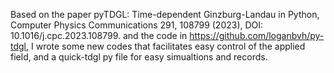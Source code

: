 Based on the paper pyTDGL: Time-dependent Ginzburg-Landau in Python, Computer Physics Communications 291, 108799 (2023), DOI: 10.1016/j.cpc.2023.108799. and the code in https://github.com/loganbvh/py-tdgl, I wrote some new codes that facilitates easy control of the applied field, and a quick-tdgl py file for easy simualtions and records.